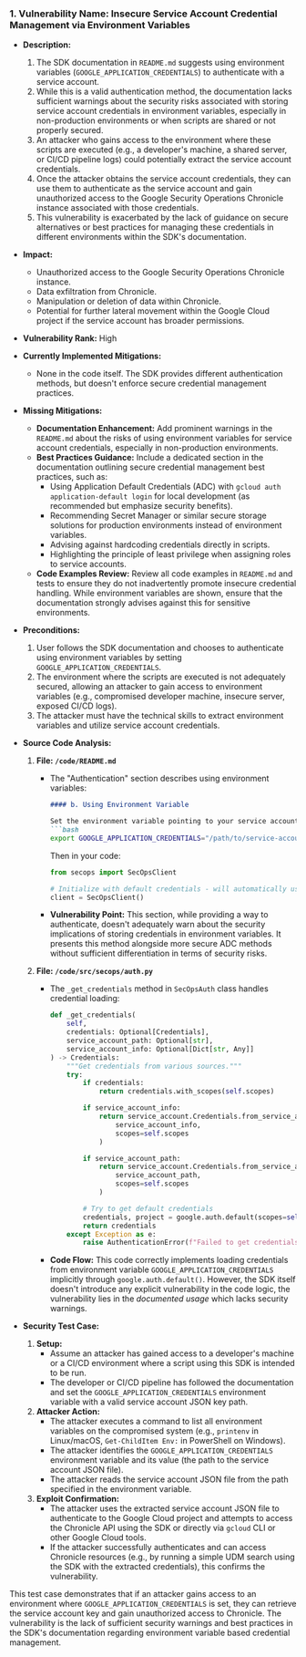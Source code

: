 ### 1. Vulnerability Name: Insecure Service Account Credential Management via Environment Variables

*   **Description:**
    1.  The SDK documentation in `README.md` suggests using environment variables (`GOOGLE_APPLICATION_CREDENTIALS`) to authenticate with a service account.
    2.  While this is a valid authentication method, the documentation lacks sufficient warnings about the security risks associated with storing service account credentials in environment variables, especially in non-production environments or when scripts are shared or not properly secured.
    3.  An attacker who gains access to the environment where these scripts are executed (e.g., a developer's machine, a shared server, or CI/CD pipeline logs) could potentially extract the service account credentials.
    4.  Once the attacker obtains the service account credentials, they can use them to authenticate as the service account and gain unauthorized access to the Google Security Operations Chronicle instance associated with those credentials.
    5.  This vulnerability is exacerbated by the lack of guidance on secure alternatives or best practices for managing these credentials in different environments within the SDK's documentation.

*   **Impact:**
    *   Unauthorized access to the Google Security Operations Chronicle instance.
    *   Data exfiltration from Chronicle.
    *   Manipulation or deletion of data within Chronicle.
    *   Potential for further lateral movement within the Google Cloud project if the service account has broader permissions.

*   **Vulnerability Rank:** High

*   **Currently Implemented Mitigations:**
    *   None in the code itself. The SDK provides different authentication methods, but doesn't enforce secure credential management practices.

*   **Missing Mitigations:**
    *   **Documentation Enhancement:** Add prominent warnings in the `README.md` about the risks of using environment variables for service account credentials, especially in non-production environments.
    *   **Best Practices Guidance:** Include a dedicated section in the documentation outlining secure credential management best practices, such as:
        *   Using Application Default Credentials (ADC) with `gcloud auth application-default login` for local development (as recommended but emphasize security benefits).
        *   Recommending Secret Manager or similar secure storage solutions for production environments instead of environment variables.
        *   Advising against hardcoding credentials directly in scripts.
        *   Highlighting the principle of least privilege when assigning roles to service accounts.
    *   **Code Examples Review:** Review all code examples in `README.md` and tests to ensure they do not inadvertently promote insecure credential handling. While environment variables are shown, ensure that the documentation strongly advises against this for sensitive environments.

*   **Preconditions:**
    1.  User follows the SDK documentation and chooses to authenticate using environment variables by setting `GOOGLE_APPLICATION_CREDENTIALS`.
    2.  The environment where the scripts are executed is not adequately secured, allowing an attacker to gain access to environment variables (e.g., compromised developer machine, insecure server, exposed CI/CD logs).
    3.  The attacker must have the technical skills to extract environment variables and utilize service account credentials.

*   **Source Code Analysis:**
    1.  **File: `/code/README.md`**
        *   The "Authentication" section describes using environment variables:
            ```markdown
            #### b. Using Environment Variable

            Set the environment variable pointing to your service account key:
            ```bash
            export GOOGLE_APPLICATION_CREDENTIALS="/path/to/service-account.json"
            ```

            Then in your code:
            ```python
            from secops import SecOpsClient

            # Initialize with default credentials - will automatically use the credentials file
            client = SecOpsClient()
            ```
        *   **Vulnerability Point:** This section, while providing a way to authenticate, doesn't adequately warn about the security implications of storing credentials in environment variables. It presents this method alongside more secure ADC methods without sufficient differentiation in terms of security risks.

    2.  **File: `/code/src/secops/auth.py`**
        *   The `_get_credentials` method in `SecOpsAuth` class handles credential loading:
            ```python
            def _get_credentials(
                self,
                credentials: Optional[Credentials],
                service_account_path: Optional[str],
                service_account_info: Optional[Dict[str, Any]]
            ) -> Credentials:
                """Get credentials from various sources."""
                try:
                    if credentials:
                        return credentials.with_scopes(self.scopes)

                    if service_account_info:
                        return service_account.Credentials.from_service_account_info(
                            service_account_info,
                            scopes=self.scopes
                        )

                    if service_account_path:
                        return service_account.Credentials.from_service_account_file(
                            service_account_path,
                            scopes=self.scopes
                        )

                    # Try to get default credentials
                    credentials, project = google.auth.default(scopes=self.scopes)
                    return credentials
                except Exception as e:
                    raise AuthenticationError(f"Failed to get credentials: {str(e)}")
            ```
        *   **Code Flow:** This code correctly implements loading credentials from environment variable `GOOGLE_APPLICATION_CREDENTIALS` implicitly through `google.auth.default()`. However, the SDK itself doesn't introduce any explicit vulnerability in the code logic, the vulnerability lies in the *documented usage* which lacks security warnings.

*   **Security Test Case:**
    1.  **Setup:**
        *   Assume an attacker has gained access to a developer's machine or a CI/CD environment where a script using this SDK is intended to be run.
        *   The developer or CI/CD pipeline has followed the documentation and set the `GOOGLE_APPLICATION_CREDENTIALS` environment variable with a valid service account JSON key path.
    2.  **Attacker Action:**
        *   The attacker executes a command to list all environment variables on the compromised system (e.g., `printenv` in Linux/macOS, `Get-ChildItem Env:` in PowerShell on Windows).
        *   The attacker identifies the `GOOGLE_APPLICATION_CREDENTIALS` environment variable and its value (the path to the service account JSON file).
        *   The attacker reads the service account JSON file from the path specified in the environment variable.
    3.  **Exploit Confirmation:**
        *   The attacker uses the extracted service account JSON file to authenticate to the Google Cloud project and attempts to access the Chronicle API using the SDK or directly via `gcloud` CLI or other Google Cloud tools.
        *   If the attacker successfully authenticates and can access Chronicle resources (e.g., by running a simple UDM search using the SDK with the extracted credentials), this confirms the vulnerability.

This test case demonstrates that if an attacker gains access to an environment where `GOOGLE_APPLICATION_CREDENTIALS` is set, they can retrieve the service account key and gain unauthorized access to Chronicle. The vulnerability is the lack of sufficient security warnings and best practices in the SDK's documentation regarding environment variable based credential management.